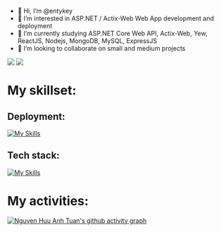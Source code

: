 - 👋 Hi, I’m @entykey
- 👀 I’m interested in ASP.NET / Actix-Web Web App development and deployment
- 🌱 I’m currently studying ASP.NET Core Web API, Actix-Web, Yew, ReactJS, Nodejs, MongoDB, MySQL, ExpressJS
- 💞️ I’m looking to collaborate on small and medium projects

<div>
    <img align=top src="https://github-readme-stats.vercel.app/api/top-langs/?username=entykey&layout=donut-vertical&langs_count=18&theme=vision-friendly-dark"/>
    <img align=top src="https://github-readme-stats.vercel.app/api?username=entykey&show_icons=true&theme=transparent"/>
<div>

# My skillset:
## Deployment:
[![My Skills](https://skillicons.dev/icons?i=aws,azure,netlify,heroku&perline=6)](https://skillicons.dev)

## Tech stack:
[![My Skills](https://skillicons.dev/icons?i=react,dotnet,mongodb,materialui,bootstrap,cs,codepen,js,ts,nodejs,express&perline=6)](https://skillicons.dev)
<!---
entykey/entykey is a ✨ special ✨ repository because its `README.md` (this file) appears on your GitHub profile.
You can click the Preview link to take a look at your changes.
--->
# My activities:
[![Nguyen Huu Anh Tuan's github activity graph](https://github-readme-activity-graph.cyclic.app/graph?username=entykey&bg_color=fffff0&color=708090&line=24292e&point=24292e&area=true&hide_border=true)](https://github.com/ashutosh00710/github-readme-activity-graph)

